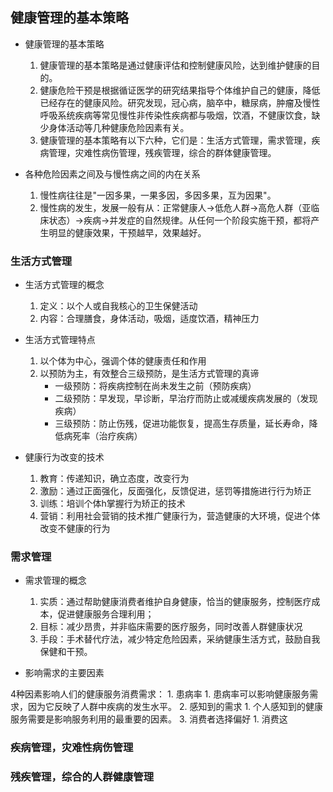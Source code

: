 ## 健康管理的基本策略

* 健康管理的基本策略
    1. 健康管理的基本策略是通过健康评估和控制健康风险，达到维护健康的目的。
    2. 健康危险干预是根据循证医学的研究结果指导个体维护自己的健康，降低已经存在的健康风险。研究发现，冠心病，脑卒中，糖尿病，肿瘤及慢性呼吸系统疾病等常见慢性非传染性疾病都与吸烟，饮酒，不健康饮食，缺少身体活动等几种健康危险因素有关。
    3. 健康管理的基本策略有以下六种，它们是：生活方式管理，需求管理，疾病管理，灾难性病伤管理，残疾管理，综合的群体健康管理。

* 各种危险因素之间及与慢性病之间的内在关系
    1. 慢性病往往是"一因多果，一果多因，多因多果，互为因果"。
    2. 慢性病的发生，发展一般有从：正常健康人->低危人群->高危人群（亚临床状态）->疾病->并发症的自然规律。从任何一个阶段实施干预，都将产生明显的健康效果，干预越早，效果越好。


### 生活方式管理

* 生活方式管理的概念
    1. 定义：以个人或自我核心的卫生保健活动
    2. 内容：合理膳食，身体活动，吸烟，适度饮酒，精神压力

* 生活方式管理特点
    1. 以个体为中心，强调个体的健康责任和作用
    2. 以预防为主，有效整合三级预防，是生活方式管理的真谛
        * 一级预防：将疾病控制在尚未发生之前（预防疾病）
        * 二级预防：早发现，早诊断，早治疗而防止或减缓疾病发展的（发现疾病）
        * 三级预防：防止伤残，促进功能恢复，提高生存质量，延长寿命，降低病死率（治疗疾病）
* 健康行为改变的技术
    1. 教育：传递知识，确立态度，改变行为
    2. 激励：通过正面强化，反面强化，反馈促进，惩罚等措施进行行为矫正
    3. 训练：培训个体h掌握行为矫正的技术
    4. 营销：利用社会营销的技术推广健康行为，营造健康的大环境，促进个体改变不健康的行为

### 需求管理

* 需求管理的概念
    1. 实质：通过帮助健康消费者维护自身健康，恰当的健康服务，控制医疗成本，促进健康服务合理利用；
    2. 目标：减少昂贵，并非临床需要的医疗服务，同时改善人群健康状况
    3. 手段：手术替代疗法，减少特定危险因素，采纳健康生活方式，鼓励自我保健和干预。

* 影响需求的主要因素

4种因素影响人们的健康服务消费需求：
    1. 患病率
	    1. 患病率可以影响健康服务需求，因为它反映了人群中疾病的发生水平。
    2. 感知到的需求
        1. 个人感知到的健康服务需要是影响服务利用的最重要的因素。
    3. 消费者选择偏好
        1. 消费这


### 疾病管理，灾难性病伤管理

### 残疾管理，综合的人群健康管理